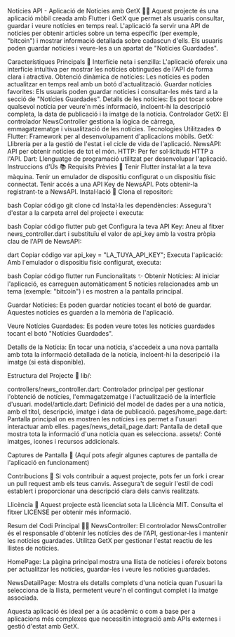 Notícies API - Aplicació de Notícies amb GetX 📱📰
Aquest projecte és una aplicació mòbil creada amb Flutter i GetX que permet als usuaris consultar, guardar i veure notícies en temps real. L'aplicació fa servir una API de notícies per obtenir articles sobre un tema específic (per exemple, "bitcoin") i mostrar informació detallada sobre cadascun d'ells. Els usuaris poden guardar notícies i veure-les a un apartat de "Notícies Guardades".

Característiques Principals 🔑
Interfície neta i senzilla: L'aplicació ofereix una interfície intuïtiva per mostrar les notícies obtingudes de l'API de forma clara i atractiva.
Obtenció dinàmica de notícies: Les notícies es poden actualitzar en temps real amb un botó d'actualització.
Guardar notícies favorites: Els usuaris poden guardar notícies i consultar-les més tard a la secció de "Notícies Guardades".
Detalls de les notícies: Es pot tocar sobre qualsevol notícia per veure'n més informació, incloent-hi la descripció completa, la data de publicació i la imatge de la notícia.
Controlador GetX: El controlador NewsController gestiona la lògica de càrrega, emmagatzematge i visualització de les notícies.
Tecnologies Utilitzades ⚙️
Flutter: Framework per al desenvolupament d'aplicacions mòbils.
GetX: Llibreria per a la gestió de l'estat i el cicle de vida de l'aplicació.
NewsAPI: API per obtenir notícies de tot el món.
HTTP: Per fer sol·licituds HTTP a l'API.
Dart: Llenguatge de programació utilitzat per desenvolupar l'aplicació.
Instruccions d'Ús 📚
Requisits Prèvies 🔑
Tenir Flutter instal·lat a la teva màquina.
Tenir un emulador de dispositiu configurat o un dispositiu físic connectat.
Tenir accés a una API Key de NewsAPI. Pots obtenir-la registrant-te a NewsAPI.
Instal·lació 🚀
Clona el repositori:

bash
Copiar código
git clone <URL del repositori>
cd <nom del repositori>
Instal·la les dependències: Assegura't d'estar a la carpeta arrel del projecte i executa:

bash
Copiar código
flutter pub get
Configura la teva API Key: Aneu al fitxer news_controller.dart i substituïu el valor de api_key amb la vostra pròpia clau de l'API de NewsAPI:

dart
Copiar código
var api_key = "LA_TUYA_API_KEY";
Executa l'aplicació: Amb l'emulador o dispositiu físic configurat, executa:

bash
Copiar código
flutter run
Funcionalitats ✨
Obtenir Notícies: Al iniciar l'aplicació, es carreguen automàticament 5 notícies relacionades amb un tema (exemple: "bitcoin") i es mostren a la pantalla principal.

Guardar Notícies: Es poden guardar notícies tocant el botó de guardar. Aquestes notícies es guarden a la memòria de l'aplicació.

Veure Notícies Guardades: Es poden veure totes les notícies guardades tocant el botó "Notícies Guardades".

Detalls de la Notícia: En tocar una notícia, s'accedeix a una nova pantalla amb tota la informació detallada de la notícia, incloent-hi la descripció i la imatge (si està disponible).

Estructura del Projecte 📂
lib/:

controllers/news_controller.dart: Controlador principal per gestionar l'obtenció de notícies, l'emmagatzematge i l'actualització de la interfície d'usuari.
model/article.dart: Definició del model de dades per a una notícia, amb el títol, descripció, imatge i data de publicació.
pages/home_page.dart: Pantalla principal on es mostren les notícies i es permet a l'usuari interactuar amb elles.
pages/news_detail_page.dart: Pantalla de detall que mostra tota la informació d'una notícia quan es selecciona.
assets/: Conté imatges, icones i recursos addicionals.

Captures de Pantalla 📸
(Aquí pots afegir algunes captures de pantalla de l'aplicació en funcionament)

Contribucions 🤝
Si vols contribuir a aquest projecte, pots fer un fork i crear un pull request amb els teus canvis. Assegura't de seguir l'estil de codi establert i proporcionar una descripció clara dels canvis realitzats.

Llicència 📝
Aquest projecte està licenciat sota la Llicència MIT. Consulta el fitxer LICENSE per obtenir més informació.

Resum del Codi Principal 🧑‍💻
NewsController:
El controlador NewsController és el responsable d'obtenir les notícies des de l'API, gestionar-les i mantenir les notícies guardades. Utilitza GetX per gestionar l'estat reactiu de les llistes de notícies.

HomePage:
La pàgina principal mostra una llista de notícies i ofereix botons per actualitzar les notícies, guardar-les i veure les notícies guardades.

NewsDetailPage:
Mostra els detalls complets d'una notícia quan l'usuari la selecciona de la llista, permetent veure'n el contingut complet i la imatge associada.

Aquesta aplicació és ideal per a ús acadèmic o com a base per a aplicacions més complexes que necessitin integració amb APIs externes i gestió d'estat amb GetX.

